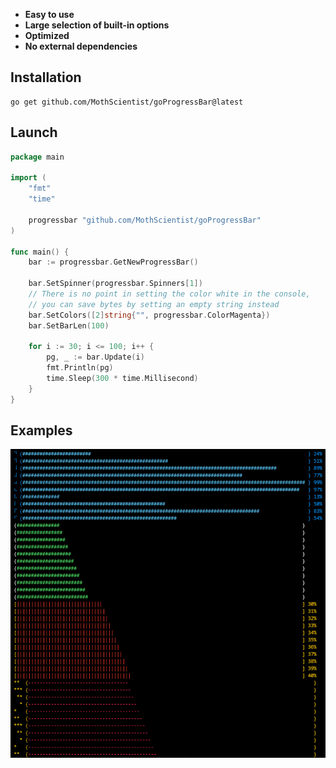 - __Easy to use__
- __Large selection of built-in options__
- __Optimized__
- __No external dependencies__

## Installation

```
go get github.com/MothScientist/goProgressBar@latest
```
## Launch
```go
package main

import (
	"fmt"
	"time"

	progressbar "github.com/MothScientist/goProgressBar"
)

func main() {
	bar := progressbar.GetNewProgressBar()

	bar.SetSpinner(progressbar.Spinners[1])
	// There is no point in setting the color white in the console,
	// you can save bytes by setting an empty string instead
	bar.SetColors([2]string{"", progressbar.ColorMagenta})
	bar.SetBarLen(100)

	for i := 30; i <= 100; i++ {
		pg, _ := bar.Update(i)
		fmt.Println(pg)
		time.Sleep(300 * time.Millisecond)
	}
}
```
## Examples
![example5.png](images/example5.png)